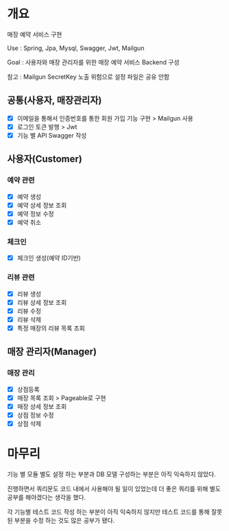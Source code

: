 # 개요
매장 예약 서비스 구현

Use : Spring, Jpa, Mysql, Swagger, Jwt, Mailgun

Goal : 사용자와 매장 관리자를 위한 매장 예약 서비스 Backend 구성

참고 : Mailgun SecretKey 노출 위험으로 설정 파일은 공유 안함

## 공통(사용자, 매장관리자)
- [x] 이메일을 통해서 인증번호를 통한 회원 가입 기능 구현 > Mailgun 사용
- [x] 로그인 토큰 발행 > Jwt
- [x] 기능 별 API Swagger 작성

## 사용자(Customer)
### 예약 관련
- [x] 예약 생성
- [x] 예약 상세 정보 조회
- [x] 예약 정보 수정
- [x] 예약 취소
### 체크인
- [x] 체크인 생성(예약 ID기반)
### 리뷰 관련
- [x] 리뷰 생성
- [x] 리뷰 상세 정보 조회
- [x] 리뷰 수정
- [x] 리뷰 삭제
- [x] 특정 매장의 리뷰 목록 조회

## 매장 관리자(Manager)
### 매장 관리
- [x] 상점등록
- [x] 매장 목록 조회 > Pageable로 구현
- [x] 매장 상세 정보 조회
- [x] 상점 정보 수정
- [x] 상점 삭제

# 마무리
기능 별 모듈 별도 설정 하는 부분과 DB 모델 구성하는 부분은 아직 익숙하지 않았다.

진행하면서 쿼리문도 코드 내에서 사용해야 될 일이 있었는데 더 좋은 쿼리를 위해 별도 공부를 해야겠다는 생각을 했다.

각 기능별 테스트 코드 작성 하는 부분이 아직 익숙하지 않지만 테스트 코드를 통해 잘못 된 부분을 수정 하는 것도 많은 공부가 됐다.
